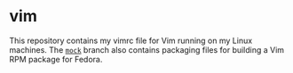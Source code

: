 # vim
This repository contains my vimrc file for Vim running on my Linux machines. The [`mock`](https://github.com/fusion809/vim/tree/mock) branch also contains packaging files for building a Vim RPM package for Fedora.
